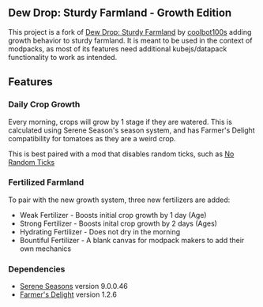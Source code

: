 ## Dew Drop: Sturdy Farmland - Growth Edition

This project is a fork of [Dew Drop: Sturdy Farmland](https://github.com/coolbot100s/Dew-Drop-Farmland) by [coolbot100s](https://github.com/coolbot100s) adding growth behavior to sturdy farmland. It is meant to be used in the context of modpacks, as most of its features need additional kubejs/datapack functionality to work as intended.

## Features

### Daily Crop Growth

Every morning, crops will grow by 1 stage if they are watered. This is calculated using Serene Season's season system, and has Farmer's Delight compatibility for tomatoes as they are a weird crop.

This is best paired with a mod that disables random ticks, such as [No Random Ticks](https://www.curseforge.com/minecraft/mc-mods/no-random-ticks)


### Fertilized Farmland

To pair with the new growth system, three new fertilizers are added:

- Weak Fertilizer - Boosts initial crop growth by 1 day (Age)
- Strong Fertilizer - Boosts inital crop growth by 2 days (Ages)
- Hydrating Fertilizer - Does not dry in the morning
- Bountiful Fertilizer - A blank canvas for modpack makers to add their own mechanics


### Dependencies 

- [Serene Seasons](https://www.curseforge.com/minecraft/mc-mods/serene-seasons) version 9.0.0.46
- [Farmer's Delight](https://www.curseforge.com/minecraft/mc-mods/farmers-delight) version 1.2.6 

